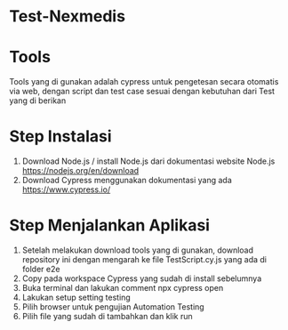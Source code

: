 # Test-Nexmedis

# Tools
Tools yang di gunakan adalah cypress untuk pengetesan secara otomatis via web, dengan script dan test case sesuai dengan kebutuhan dari Test yang di berikan

# Step Instalasi
1. Download Node.js / install Node.js dari dokumentasi website Node.js https://nodejs.org/en/download
2. Download Cypress menggunakan dokumentasi yang ada https://www.cypress.io/

# Step Menjalankan Aplikasi
1. Setelah melakukan download tools yang di gunakan, download repository ini dengan mengarah ke file TestScript.cy.js yang ada di folder e2e
2. Copy pada workspace Cypress yang sudah di install sebelumnya
3. Buka terminal dan lakukan comment npx cypress open
4. Lakukan setup setting testing
5. Pilih browser untuk pengujian Automation Testing
6. Pilih file yang sudah di tambahkan dan klik run
